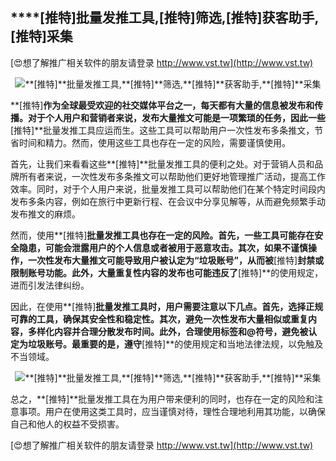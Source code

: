 ## ****[推特]**批量发推工具,**[推特]**筛选,**[推特]**获客助手,**[推特]**采集**

[😍想了解推广相关软件的朋友请登录 http://www.vst.tw](http://www.vst.tw)

 <center><img src="https://vst.tw/MP4/tuiguang/png/3.png" alt="**[推特]**批量发推工具,**[推特]**筛选,**[推特]**获客助手,**[推特]**采集"></center>

**[推特]**作为全球最受欢迎的社交媒体平台之一，每天都有大量的信息被发布和传播。对于个人用户和营销者来说，发布大量推文可能是一项繁琐的任务，因此一些**[推特]**批量发推工具应运而生。这些工具可以帮助用户一次性发布多条推文，节省时间和精力。然而，使用这些工具也存在一定的风险，需要谨慎使用。

首先，让我们来看看这些**[推特]**批量发推工具的便利之处。对于营销人员和品牌所有者来说，一次性发布多条推文可以帮助他们更好地管理推广活动，提高工作效率。同时，对于个人用户来说，批量发推工具可以帮助他们在某个特定时间段内发布多条内容，例如在旅行中更新行程、在会议中分享见解等，从而避免频繁手动发布推文的麻烦。

然而，使用**[推特]**批量发推工具也存在一定的风险。首先，一些工具可能存在安全隐患，可能会泄露用户的个人信息或者被用于恶意攻击。其次，如果不谨慎操作，一次性发布大量推文可能导致用户被认定为“垃圾账号”，从而被**[推特]**封禁或限制账号功能。此外，大量重复性内容的发布也可能违反了**[推特]**的使用规定，进而引发法律纠纷。

因此，在使用**[推特]**批量发推工具时，用户需要注意以下几点。首先，选择正规可靠的工具，确保其安全性和稳定性。其次，避免一次性发布大量相似或重复内容，多样化内容并合理分散发布时间。此外，合理使用标签和@符号，避免被认定为垃圾账号。最重要的是，遵守**[推特]**的使用规定和当地法律法规，以免触及不当领域。

 <center><img src="https://vst.tw/MP4/tuiguang/png/8.png" alt="**[推特]**批量发推工具,**[推特]**筛选,**[推特]**获客助手,**[推特]**采集"></center>

总之，**[推特]**批量发推工具在为用户带来便利的同时，也存在一定的风险和注意事项。用户在使用这类工具时，应当谨慎对待，理性合理地利用其功能，以确保自己和他人的权益不受损害。

[😍想了解推广相关软件的朋友请登录 http://www.vst.tw](http://www.vst.tw)



